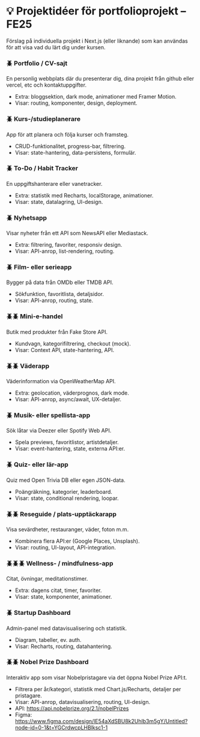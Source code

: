 # 💡 Projektidéer för portfolioprojekt – FE25
Förslag på individuella projekt i Next.js (eller liknande) som kan användas för att visa vad du lärt dig
under kursen.

### 🪲 Portfolio / CV-sajt
En personlig webbplats där du presenterar dig, dina projekt från github eller vercel, etc och kontaktuppgifter.
* Extra: bloggsektion, dark mode, animationer med Framer Motion.
* Visar: routing, komponenter, design, deployment.

### 🪲 Kurs-/studieplanerare
App för att planera och följa kurser och framsteg.
* CRUD-funktionalitet, progress-bar, filtrering.
* Visar: state-hantering, data-persistens, formulär.

### 🪲 To-Do / Habit Tracker
En uppgiftshanterare eller vanetracker.
* Extra: statistik med Recharts, localStorage, animationer.
* Visar: state, datalagring, UI-design.
  
### 🪲 Nyhetsapp
Visar nyheter från ett API som NewsAPI eller Mediastack.
* Extra: filtrering, favoriter, responsiv design.
* Visar: API-anrop, list-rendering, routing.

### 🪲 Film- eller serieapp
Bygger på data från OMDb eller TMDB API.
* Sökfunktion, favoritlista, detaljsidor.
* Visar: API-anrop, routing, state.

### 🪲🪲 Mini-e-handel
Butik med produkter från Fake Store API.
* Kundvagn, kategorifiltrering, checkout (mock).
* Visar: Context API, state-hantering, API.

### 🪲🪲 Väderapp
Väderinformation via OpenWeatherMap API.
* Extra: geolocation, väderprognos, dark mode.
* Visar: API-anrop, async/await, UX-detaljer.

### 🪲 Musik- eller spellista-app
Sök låtar via Deezer eller Spotify Web API.
* Spela previews, favoritlistor, artistdetaljer.
* Visar: event-hantering, state, externa API:er.

### 🪲 Quiz- eller lär-app
Quiz med Open Trivia DB eller egen JSON-data.
* Poängräkning, kategorier, leaderboard.
* Visar: state, conditional rendering, loopar.

### 🪲🪲 Reseguide / plats-upptäckarapp
Visa sevärdheter, restauranger, väder, foton m.m.
* Kombinera flera API:er (Google Places, Unsplash).
* Visar: routing, UI-layout, API-integration.

### 🪲🪲🪲 Wellness- / mindfulness-app
Citat, övningar, meditationstimer.
* Extra: dagens citat, timer, favoriter.
* Visar: state, komponenter, animationer.

### 🪲 Startup Dashboard
Admin-panel med datavisualisering och statistik.
* Diagram, tabeller, ev. auth.
* Visar: Recharts, routing, datahantering.

### 🪲🪲 Nobel Prize Dashboard
Interaktiv app som visar Nobelpristagare via det öppna Nobel Prize API:t.
* Filtrera per år/kategori, statistik med Chart.js/Recharts, detaljer per pristagare.
* Visar: API-anrop, datavisualisering, routing, UI-design.
* API: https://api.nobelprize.org/2.1/nobelPrizes
* Figma: https://www.figma.com/design/lE54aXdSBU8k2Uhlb3m5gY/Untitled?node-id=0-1&t=YGCrdwcpLHBlksc1-1
